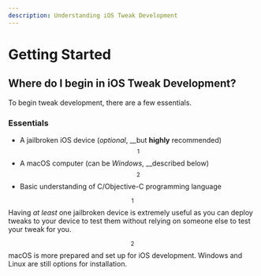 ```yaml
---
description: Understanding iOS Tweak Development
---
```


# Getting Started

## Where do I begin in iOS Tweak Development?

To begin tweak development, there are a few essentials.

### Essentials

* A jailbroken iOS device \(_optional_, __but **highly** recommended\) $$^1$$ 
* A macOS computer \(can be _Windows_, __described below\) $$^2$$ 
* Basic understanding of C/Objective-C programming language  

$$^1$$ Having _at least_ one jailbroken device is extremely useful as you can deploy tweaks to your device to test them without relying on someone else to test your tweak for you.

$$^2$$ macOS is more prepared and set up for iOS development. Windows and Linux are still options for installation.

